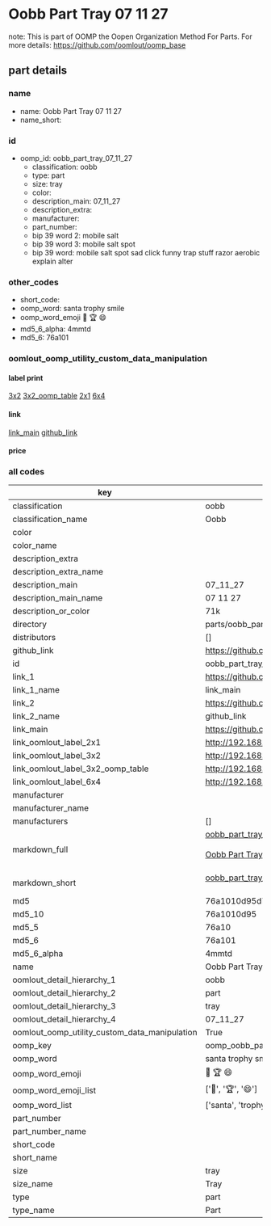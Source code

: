 # Oobb Part Tray 07 11 27  

note: This is part of OOMP the Oopen Organization Method For Parts. For more details: https://github.com/oomlout/oomp_base

##  part details





### name
* name: Oobb Part Tray 07 11 27
* name_short: 
### id
* oomp_id: oobb_part_tray_07_11_27
  * classification: oobb
  * type: part
  * size: tray
  * color: 
  * description_main: 07_11_27
  * description_extra: 
  * manufacturer: 
  * part_number: 
  * bip 39 word 2: mobile salt
  * bip 39 word 3: mobile salt spot
  * bip 39 word: mobile salt spot sad click funny trap stuff razor aerobic explain alter

### other_codes
* short_code: 
* oomp_word: santa trophy smile
* oomp_word_emoji :santa: :trophy: :smile:
* md5_6_alpha: 4mmtd
* md5_6: 76a101






### oomlout_oomp_utility_custom_data_manipulation
#### label print
[3x2](http://192.168.1.245:1112/?label=oomp%204mmtd)
[3x2_oomp_table](http://192.168.1.107:1112/?label=oomp%204mmtd)
[2x1](http://192.168.1.242:1112/?label=oomp%204mmtd)
[6x4](http://192.168.1.55:1112/?label=oomp%204mmtd)    

#### link

[link_main](https://github.com/oomlout/oomlout_oomp_current_version_messy/tree/main/parts/oobb_part_tray_07_11_27) [github_link](https://github.com/oomlout/oomlout_oomp_part_src/tree/main/parts/oobb_part_tray_07_11_27)                             

#### price







### all codes 
| key | value |  
| --- | --- |  
| classification | oobb |  
| classification_name | Oobb |  
| color |  |  
| color_name |  |  
| description_extra |  |  
| description_extra_name |  |  
| description_main | 07_11_27 |  
| description_main_name | 07 11 27 |  
| description_or_color | 71k |  
| directory | parts/oobb_part_tray_07_11_27 |  
| distributors | [] |  
| github_link | https://github.com/oomlout/oomlout_oomp_part_src/tree/main/parts/oobb_part_tray_07_11_27 |  
| id | oobb_part_tray_07_11_27 |  
| link_1 | https://github.com/oomlout/oomlout_oomp_current_version_messy/tree/main/parts/oobb_part_tray_07_11_27 |  
| link_1_name | link_main |  
| link_2 | https://github.com/oomlout/oomlout_oomp_part_src/tree/main/parts/oobb_part_tray_07_11_27 |  
| link_2_name | github_link |  
| link_main | https://github.com/oomlout/oomlout_oomp_current_version_messy/tree/main/parts/oobb_part_tray_07_11_27 |  
| link_oomlout_label_2x1 | http://192.168.1.242:1112/?label=oomp%204mmtd |  
| link_oomlout_label_3x2 | http://192.168.1.245:1112/?label=oomp%204mmtd |  
| link_oomlout_label_3x2_oomp_table | http://192.168.1.107:1112/?label=oomp%204mmtd |  
| link_oomlout_label_6x4 | http://192.168.1.55:1112/?label=oomp%204mmtd |  
| manufacturer |  |  
| manufacturer_name |  |  
| manufacturers | [] |  
| markdown_full | [oobb_part_tray_07_11_27](https://github.com/oomlout/oomlout_oomp_current_version_messy/tree/main/parts/oobb_part_tray_07_11_27)<br>[](https://github.com/oomlout/oomlout_oomp_current_version_messy/tree/main/parts/oobb_part_tray_07_11_27)<br>[Oobb Part Tray 07 11 27](https://github.com/oomlout/oomlout_oomp_current_version_messy/tree/main/parts/oobb_part_tray_07_11_27)<br><br> |  
| markdown_short | [oobb_part_tray_07_11_27](https://github.com/oomlout/oomlout_oomp_current_version_messy/tree/main/parts/oobb_part_tray_07_11_27)<br><br> |  
| md5 | 76a1010d95d79ce978955bdba5afac73 |  
| md5_10 | 76a1010d95 |  
| md5_5 | 76a10 |  
| md5_6 | 76a101 |  
| md5_6_alpha | 4mmtd |  
| name | Oobb Part Tray 07 11 27 |  
| oomlout_detail_hierarchy_1 | oobb |  
| oomlout_detail_hierarchy_2 | part |  
| oomlout_detail_hierarchy_3 | tray |  
| oomlout_detail_hierarchy_4 | 07_11_27 |  
| oomlout_oomp_utility_custom_data_manipulation | True |  
| oomp_key | oomp_oobb_part_tray_07_11_27 |  
| oomp_word | santa trophy smile |  
| oomp_word_emoji | :santa: :trophy: :smile: |  
| oomp_word_emoji_list | [':santa:', ':trophy:', ':smile:'] |  
| oomp_word_list | ['santa', 'trophy', 'smile'] |  
| part_number |  |  
| part_number_name |  |  
| short_code |  |  
| short_name |  |  
| size | tray |  
| size_name | Tray |  
| type | part |  
| type_name | Part |  
